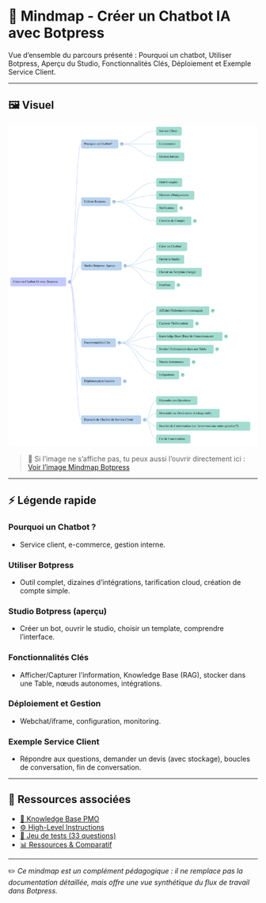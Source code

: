 # 🌸 Mindmap - Créer un Chatbot IA avec Botpress

Vue d’ensemble du parcours présenté : Pourquoi un chatbot, Utiliser Botpress, Aperçu du Studio, Fonctionnalités Clés, Déploiement et Exemple Service Client.

---

## 🖼️ Visuel

![Mindmap Botpress](./assets/Mindmap_Botpress.png)

> 🔗 Si l’image ne s’affiche pas, tu peux aussi l’ouvrir directement ici :  
> [Voir l’image Mindmap Botpress](https://github.com/Eddyazebaze/pmo-chatbot/blob/main/docs/assets/Mindmap_Botpress.png)

---

## ⚡ Légende rapide

### **Pourquoi un Chatbot ?**
- Service client, e-commerce, gestion interne.

### **Utiliser Botpress**
- Outil complet, dizaines d’intégrations, tarification cloud, création de compte simple.

### **Studio Botpress (aperçu)**
- Créer un bot, ouvrir le studio, choisir un template, comprendre l’interface.

### **Fonctionnalités Clés**
- Afficher/Capturer l’information, Knowledge Base (RAG), stocker dans une Table, nœuds autonomes, intégrations.

### **Déploiement et Gestion**
- Webchat/iframe, configuration, monitoring.

### **Exemple Service Client**
- Répondre aux questions, demander un devis (avec stockage), boucles de conversation, fin de conversation.

---

## 📎 Ressources associées
- [📘 Knowledge Base PMO](../kb/KB_PMO_Chatbot.md)  
- [⚙️ High-Level Instructions](../kb/HighLevel_Instructions_PMO.md)  
- [🧪 Jeu de tests (33 questions)](../tests/QA_Test_Set.md)  
- [📊 Ressources & Comparatif](./Ressources_Comparatif_Chatbot.md)  

---

✏️ *Ce mindmap est un complément pédagogique : il ne remplace pas la documentation détaillée, mais offre une vue synthétique du flux de travail dans Botpress.*
